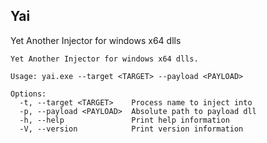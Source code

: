 ## Yai

Yet Another Injector for windows x64 dlls
```
Yet Another Injector for windows x64 dlls.

Usage: yai.exe --target <TARGET> --payload <PAYLOAD>

Options:
  -t, --target <TARGET>    Process name to inject into
  -p, --payload <PAYLOAD>  Absolute path to payload dll
  -h, --help               Print help information
  -V, --version            Print version information
```  